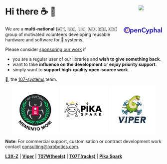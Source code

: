 <a href="https://107-systems.org/"><img align="right" src="https://raw.githubusercontent.com/107-systems/.github/main/logo/107-systems.png" width="15%"></a>
Hi there :coffee: :wave:
========================
<a href="https://opencyphal.org/"><img align="right" src="https://raw.githubusercontent.com/107-systems/.github/main/logo/opencyphal.svg" width="25%"></a>
We are a **multi-national** (🇦🇹, 🇧🇪, 🇪🇪, 🇦🇺, :de:, :us:) group of motivated volunteers developing reusable hardware and software for :robot: systems.

Please consider [sponsoring our work](https://github.com/sponsors/107-systems) if
* you are a regular user of our libraries and **wish to give something back**.
* want to take **influence on the development** or **enjoy priority support**.
* simply want to **support high-quality open-source work**.

:hugs:, the [107-systems](https://107-systems.org/) team.

<p align="center">
  <a href="https://github.com/107-systems/l3xz"><img src="https://raw.githubusercontent.com/107-systems/.github/main/logo/l3xz-107-quick-nav.png" width="30%"></a>
  <a href="https://github.com/pika-spark"><img src="https://raw.githubusercontent.com/107-systems/.github/main/logo/pika-spark-107-quick-nav.png" width="30%"></a>
  <a href="https://github.com/107-systems/viper"><img src="https://raw.githubusercontent.com/107-systems/.github/main/logo/viper-107-quick-nav.jpg" width="30%"></a>
</p>

**Note**: For commercial support, customisation or contract development work contact consulting@lxrobotics.com.

[**L3X-Z**](https://github.com/107-systems/l3xz) | [**Viper**](https://github.com/107-systems/viper) | [**T07W(heels)**](https://github.com/107-systems/T07) | [**T07T(racks)**](https://github.com/107-systems/T07_threaded) | [**Pika Spark**](https://pika-spark.io/)
